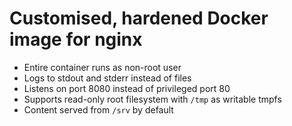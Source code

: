 # Customised, hardened Docker image for nginx

* Entire container runs as non-root user
* Logs to stdout and stderr instead of files
* Listens on port 8080 instead of privileged port 80
* Supports read-only root filesystem with `/tmp` as writable tmpfs
* Content served from `/srv` by default
